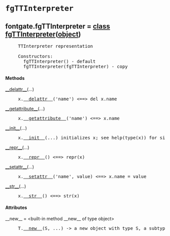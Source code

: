 

<a name="fontgate.fgTTInterpreter"></a>

# `fgTTInterpreter`


<dt class="class"><h2><span class="class-name">fontgate.fgTTInterpreter</span> = <a name="fontgate.fgTTInterpreter" href="#fontgate.fgTTInterpreter">class fgTTInterpreter</a>(<a href="./__builtin__.html#object">object</a>)</h2></dt><dd class="class"><dd>


<pre class="doc" markdown="0">TTInterpreter representation

Constructors:
  fgTTInterpreter() - default
  fgTTInterpreter(fgTTInterpreter) - copy</pre>


</dd><h4 class="head-methods">Methods </h4><dl class="function"><dt><a name="fgTTInterpreter-__delattr__" href="#fgTTInterpreter-__delattr__"><span class="function-name">__delattr__</span></a><span class="argspec">(...)</span></dt><dd>

<pre class="doc" markdown="0">x.<a href="#fontgate.fgTTInterpreter-__delattr__">__delattr__</a>('name') <==> del x.name</pre>

</dd></dl>
<dl class="function"><dt><a name="fgTTInterpreter-__getattribute__" href="#fgTTInterpreter-__getattribute__"><span class="function-name">__getattribute__</span></a><span class="argspec">(...)</span></dt><dd>

<pre class="doc" markdown="0">x.<a href="#fontgate.fgTTInterpreter-__getattribute__">__getattribute__</a>('name') <==> x.name</pre>

</dd></dl>
<dl class="function"><dt><a name="fgTTInterpreter-__init__" href="#fgTTInterpreter-__init__"><span class="function-name">__init__</span></a><span class="argspec">(...)</span></dt><dd>

<pre class="doc" markdown="0">x.<a href="#fontgate.fgTTInterpreter-__init__">__init__</a>(...) initializes x; see help(type(x)) for signature</pre>

</dd></dl>
<dl class="function"><dt><a name="fgTTInterpreter-__repr__" href="#fgTTInterpreter-__repr__"><span class="function-name">__repr__</span></a><span class="argspec">(...)</span></dt><dd>

<pre class="doc" markdown="0">x.<a href="#fontgate.fgTTInterpreter-__repr__">__repr__</a>() <==> repr(x)</pre>

</dd></dl>
<dl class="function"><dt><a name="fgTTInterpreter-__setattr__" href="#fgTTInterpreter-__setattr__"><span class="function-name">__setattr__</span></a><span class="argspec">(...)</span></dt><dd>

<pre class="doc" markdown="0">x.<a href="#fontgate.fgTTInterpreter-__setattr__">__setattr__</a>('name', value) <==> x.name = value</pre>

</dd></dl>
<dl class="function"><dt><a name="fgTTInterpreter-__str__" href="#fgTTInterpreter-__str__"><span class="function-name">__str__</span></a><span class="argspec">(...)</span></dt><dd>

<pre class="doc" markdown="0">x.<a href="#fontgate.fgTTInterpreter-__str__">__str__</a>() <==> str(x)</pre>

</dd></dl>

  <h4 class="head-attrs">Attributes </h4><dl><dt><span class="other-name">__new__</span> = &lt;built-in method __new__ of type object&gt;<dd>

<pre class="doc" markdown="0">T.<a href="#fontgate.fgTTInterpreter-__new__">__new__</a>(S, ...) -> a new object with type S, a subtype of T</pre>

</dd></dl>
</dd>
